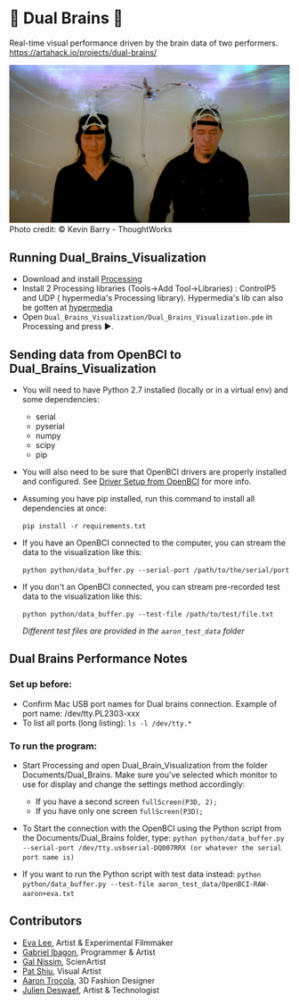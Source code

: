 # 🧠 Dual Brains 🧠

Real-time visual performance driven by the brain data of two performers.  
https://artahack.io/projects/dual-brains/

![Eva and Aaron at the Spring/Break Art Show 2018, NYC](images/SpringBreak-Art-Show-180308-web.png)
Photo credit: © Kevin Barry - ThoughtWorks

## Running Dual_Brains_Visualization

 - Download and install [Processing](https://processing.org/)
 - Install 2 Processing libraries (Tools->Add Tool->Libraries) : ControlP5 and UDP ( hypermedia's Processing library). Hypermedia's lib can also be gotten at [hypermedia](https://ubaa.net/shared/processing/udp/)
 - Open `Dual_Brains_Visualization/Dual_Brains_Visualization.pde` in Processing and press ▶️.

## Sending data from OpenBCI to Dual_Brains_Visualization

- You will need to have Python 2.7 installed (locally or in a virtual env) and some dependencies:
  - serial
  - pyserial
  - numpy
  - scipy
  - pip

- You will also need to be sure that OpenBCI drivers are properly installed and configured. See [Driver Setup from OpenBCI](http://docs.openbci.com/OpenBCI%20Software/01-OpenBCI_GUI#the-openbci-gui-hardwaredriver-setup-for-openbci_gui-and-openbcihub) for more info.

- Assuming you have pip installed, run this command to install all dependencies at once:

  ```pip install -r requirements.txt```

- If you have an OpenBCI connected to the computer, you can stream the data to the visualization like this:

  ```python python/data_buffer.py --serial-port /path/to/the/serial/port```

- If you don't an OpenBCI connected, you can stream pre-recorded test data to the visualization like this:

  ```python python/data_buffer.py --test-file /path/to/test/file.txt```

  *Different test files are provided in the `aaron_test_data` folder*
  
## Dual Brains Performance Notes
  
### Set up before:

- Confirm Mac USB port names for Dual brains connection. Example of port name: /dev/tty.PL2303-xxx
- To list all ports (long listing): 
 ```ls -l /dev/tty.*```
 
### To run the program:

- Start Processing and open Dual_Brain_Visualization from the folder Documents/Dual_Brains. Make sure you've selected which monitor to use for display and change the settings method accordingly:
  - If you have a second screen
  ```fullScreen(P3D, 2);```
  - If you have only one screen
  ```fullScreen(P3D);```


- To Start the connection with the OpenBCI using the Python script from the Documents/Dual_Brains folder, type:
```python python/data_buffer.py --serial-port /dev/tty.usbserial-DQ007RRX (or whatever the serial port name is)```

- If you want to run the Python script with test data instead:
 ```python python/data_buffer.py --test-file aaron_test_data/OpenBCI-RAW-aaron+eva.txt ```

## Contributors
 - [Eva Lee](http://www.evaleestudio.com/), Artist & Experimental Filmmaker
 - [Gabriel Ibagon](https://github.com/gabrielibagon), Programmer & Artist
 - [Gal Nissim](https://www.galnissim.com/), ScienArtist
 - [Pat Shiu](http://patshiu.com/), Visual Artist
 - [Aaron Trocola](http://threeformfashion.com/), 3D Fashion Designer
 - [Julien Deswaef](https://xuv.be), Artist & Technologist
